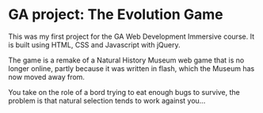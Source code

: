 # GA project: The Evolution Game

This was my first project for the GA Web Development Immersive course. It is built using HTML, CSS and Javascript with jQuery.

The game is a remake of a Natural History Museum web game that is no longer online, partly because it was written in flash, which the Museum has now moved away from.

You take on the role of a bord trying to eat enough bugs to survive, the problem is that natural selection tends to work against you...
